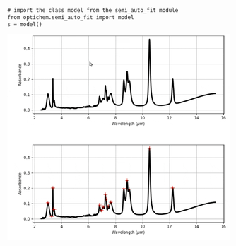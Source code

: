 ```
# import the class model from the semi_auto_fit module
from optichem.semi_auto_fit import model 
s = model()
```


![](/docs/wl_range_select.gif)


